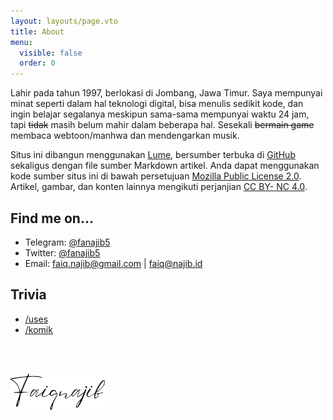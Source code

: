 ```yaml
---
layout: layouts/page.vto
title: About
menu:
  visible: false
  order: 0
---
```

Lahir pada tahun 1997, berlokasi di Jombang, Jawa Timur. Saya mempunyai minat seperti dalam hal teknologi digital, bisa menulis sedikit kode, dan ingin belajar segalanya meskipun sama-sama mempunyai waktu 24 jam, tapi ~~tidak~~ masih belum mahir dalam beberapa hal. Sesekali ~~bermain game~~ membaca webtoon/manhwa dan mendengarkan musik.

Situs ini dibangun menggunakan [Lume](https://lume.land/), bersumber terbuka di [GitHub](https://github.com/fanajib5/blog) sekaligus dengan file sumber Markdown artikel. Anda dapat menggunakan kode sumber situs ini di bawah persetujuan [Mozilla Public License 2.0](https://opensource.org/license/mpl-2-0/). Artikel, gambar, dan konten lainnya mengikuti perjanjian [CC BY- NC 4.0](https://creativecommons.org/licenses/by-nc/4.0/deed.zh).

## Find me on…

* Telegram: [@fanajib5](http://t.me/fanajib5)
* Twitter: [@fanajib5](https://twitter.com/fanajib5)
* Email: [faiq.najib@gmail.com](mailto:faiq.najib@gmail.com) | [faiq@najib.id](mailto:faiq@najib.id)

## Trivia

* [/uses](/pages/uses)
* [/komik](/pages/komik)

<br/></br>

<img style="max-width: 30%; float=left;" src="/uploads/faiqnajib-handwriting-_1_.webp" alt="tanda tangan dibuat di canva.com" title="Faiq Najib Al-Aziz">
